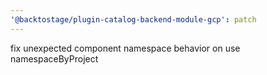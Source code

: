 ```yaml
---
'@backtostage/plugin-catalog-backend-module-gcp': patch
---
```


fix unexpected component namespace behavior on use namespaceByProject
